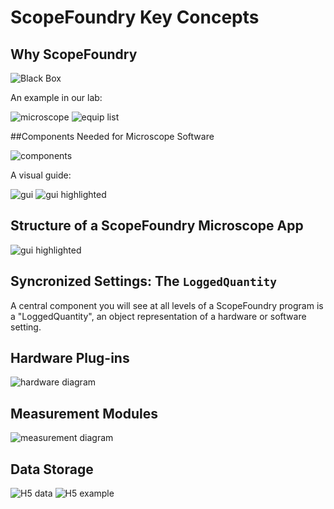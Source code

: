 # ScopeFoundry Key Concepts

## Why ScopeFoundry

![Black Box](./slide02.png)

An example in our lab:

![microscope](./slide03.png)
![equip list](./slide04.png)

##Components Needed for Microscope Software

![components](./slide05.png)

A visual guide:

![gui](./slide06.png)
![gui highlighted](./slide07.png)

## Structure of a ScopeFoundry Microscope App

![gui highlighted](./slide08.png)

## Syncronized Settings: The `LoggedQuantity`

A central component you will see at all levels of a ScopeFoundry program is a "LoggedQuantity", an object representation of a hardware or software setting.

## Hardware Plug-ins

![hardware diagram](./slide09.png)


## Measurement Modules

![measurement diagram](./slide10.png)

## Data Storage

![H5 data](./slide11.png)
![H5 example](./slide12.png)

